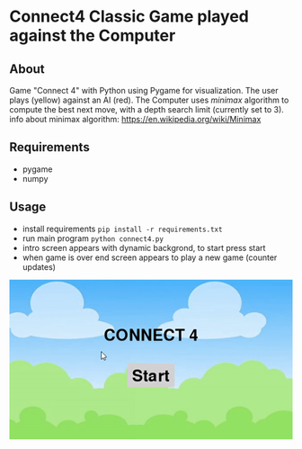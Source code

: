 # Connect4 Classic Game played against the Computer
## About
Game "Connect 4" with Python using Pygame for visualization. The user plays (yellow) against an AI (red). The Computer uses _minimax_ algorithm to compute the best next move, with a depth search limit (currently set to 3).
info about minimax algorithm: https://en.wikipedia.org/wiki/Minimax

## Requirements
* pygame
* numpy

## Usage
* install requirements `pip install -r requirements.txt`
* run main program `python connect4.py`
* intro screen appears with dynamic backgrond, to start press start
* when game is over end screen appears to play a new game (counter updates)

<img src="files/connect4.gif"/>

